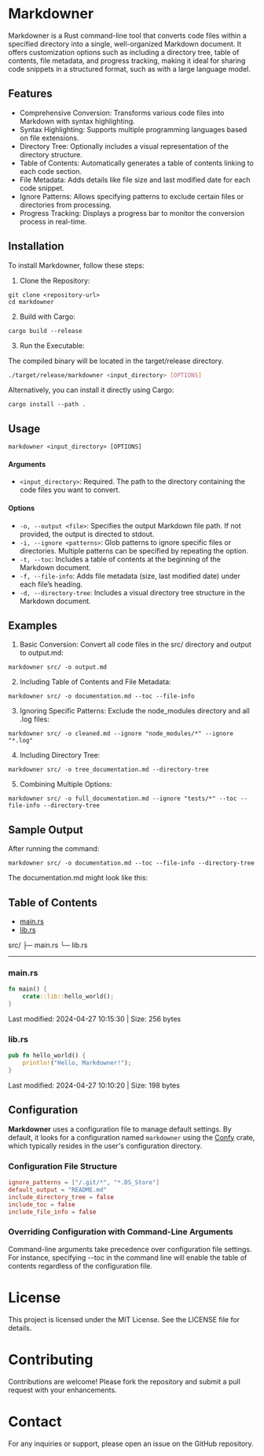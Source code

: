 # Markdowner

Markdowner is a Rust command-line tool that converts code files within a specified directory into a single, well-organized Markdown document. It offers customization options such as including a directory tree, table of contents, file metadata, and progress tracking, making it ideal for sharing code snippets in a structured format, such as with a large language model.

## Features

- Comprehensive Conversion: Transforms various code files into Markdown with syntax highlighting.
- Syntax Highlighting: Supports multiple programming languages based on file extensions.
- Directory Tree: Optionally includes a visual representation of the directory structure.
- Table of Contents: Automatically generates a table of contents linking to each code section.
- File Metadata: Adds details like file size and last modified date for each code snippet.
- Ignore Patterns: Allows specifying patterns to exclude certain files or directories from processing.
- Progress Tracking: Displays a progress bar to monitor the conversion process in real-time.

## Installation

To install Markdowner, follow these steps:

1.	Clone the Repository:

```
git clone <repository-url>
cd markdowner
```

2.	Build with Cargo:

```
cargo build --release
```

3.	Run the Executable:

The compiled binary will be located in the target/release directory.

```sh
./target/release/markdowner <input_directory> [OPTIONS]
```

Alternatively, you can install it directly using Cargo:

```
cargo install --path .
```

## Usage

```
markdowner <input_directory> [OPTIONS]
```

#### Arguments

- `<input_directory>`:  Required. The path to the directory containing the code files you want to convert.

#### Options

- `-o, --output <file>`: Specifies the output Markdown file path. If not provided, the output is directed to stdout.
- `-i, --ignore <patterns>`: Glob patterns to ignore specific files or directories. Multiple patterns can be specified by repeating the option.
- `-t, --toc`: Includes a table of contents at the beginning of the Markdown document.
- `-f, --file-info`: Adds file metadata (size, last modified date) under each file’s heading.
- `-d, --directory-tree`: Includes a visual directory tree structure in the Markdown document.

## Examples

1.	Basic Conversion:
      Convert all code files in the src/ directory and output to output.md:

```
markdowner src/ -o output.md
```

2.	Including Table of Contents and File Metadata:

```
markdowner src/ -o documentation.md --toc --file-info
```

3.	Ignoring Specific Patterns:
      Exclude the node_modules directory and all .log files:

```
markdowner src/ -o cleaned.md --ignore "node_modules/*" --ignore "*.log"
```

4.	Including Directory Tree:

```
markdowner src/ -o tree_documentation.md --directory-tree
```

5.	Combining Multiple Options:

```
markdowner src/ -o full_documentation.md --ignore "tests/*" --toc --file-info --directory-tree
```


## Sample Output

After running the command:

```
markdowner src/ -o documentation.md --toc --file-info --directory-tree
```

The documentation.md might look like this:

## Table of Contents

- [main.rs](#mainrs)
- [lib.rs](#librs)

src/
├─ main.rs
└─ lib.rs

---

### main.rs

```rust
fn main() {
    crate::lib::hello_world();
}
```
Last modified: 2024-04-27 10:15:30 | Size: 256 bytes

### lib.rs

```rs
pub fn hello_world() {
    println!("Hello, Markdowner!");
}
```
Last modified: 2024-04-27 10:10:20 | Size: 198 bytes

## Configuration

**Markdowner** uses a configuration file to manage default settings. By default, it looks for a configuration named `markdowner` using the [Confy](https://crates.io/crates/confy) crate, which typically resides in the user's configuration directory.

### Configuration File Structure

```toml
ignore_patterns = ["/.git/*", "*.DS_Store"]
default_output = "README.md"
include_directory_tree = false
include_toc = false
include_file_info = false
```

### Overriding Configuration with Command-Line Arguments

Command-line arguments take precedence over configuration file settings. For instance, specifying --toc in the command line will enable the table of contents regardless of the configuration file.

# License

This project is licensed under the MIT License. See the LICENSE file for details.

# Contributing

Contributions are welcome! Please fork the repository and submit a pull request with your enhancements.

# Contact

For any inquiries or support, please open an issue on the GitHub repository.